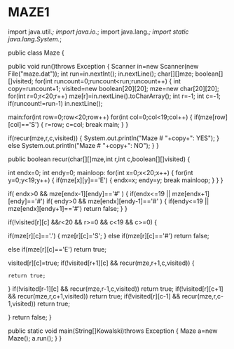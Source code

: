 MAZE1
=====
import java.util.*;
import java.io.*;
import java.lang.*;
import static java.lang.System.*;

public class Maze
{
 
 public void run()throws Exception
 {
  Scanner in=new Scanner(new File("maze.dat"));
  int run=in.nextInt();
  in.nextLine();
  char[][]mze;
  boolean[][]visited;
  for(int runcount=0;runcount<run;runcount++)
  {
   int copy=runcount+1;
   visited=new boolean[20][20];
   mze=new char[20][20];
   for(int r=0;r<20;r++)
    mze[r]=in.nextLine().toCharArray();
   int r=-1;
   int c=-1;
   if(runcount!=run-1)
   in.nextLine();

   
 main:for(int row=0;row<20;row++)
    for(int col=0;col<19;col++)
    {
     if(mze[row][col]=='S')
     {
      r=row;
      c=col;
      break main;
     }
    }

   if(recur(mze,r,c,visited))
   {
    System.out.println("Maze # "+copy+": YES");
   }
   else
    System.out.println("Maze # "+copy+": NO");
  }
 }
 
 public boolean recur(char[][]mze,int r,int c,boolean[][]visited)
 {
  
  int endx=0;
  int endy=0;
 mainloop: for(int x=0;x<20;x++)
    {
     for(int y=0;y<19;y++)
     {
      if(mze[x][y]=='E')
      {
       endx=x;
       endy=y;
       break mainloop;
      }
     }
    }
   
   if( endx>0 && mze[endx-1][endy]=='#' )
   {
    if(endx<=19 || mze[endx+1][endy]=='#')
        if( endy>0 && mze[endx][endy-1]=='#' )
        {
         if(endy<=19 || mze[endx][endy+1]=='#')
          return false;
        }
   }
  
  if(!visited[r][c] &&r<20 && r>=0 && c<19 && c>=0)
  {

   if(mze[r][c]=='.')
   {
    mze[r][c]='S';
   }
   else if(mze[r][c]=='#')
    return false;
   
  else if(mze[r][c]=='E')
    return true;
    
   visited[r][c]=true;
   if(!visited[r+1][c] && recur(mze,r+1,c,visited))
   {
    
    return true;
   }
   if(!visited[r-1][c] &&  recur(mze,r-1,c,visited)) return true;
   if(!visited[r][c+1] &&  recur(mze,r,c+1,visited))  return true;
   if(!visited[r][c-1] &&  recur(mze,r,c-1,visited)) return true;
    

  }
  return false;
 }
 
 public static void main(String[]Kowalski)throws Exception
 {
  Maze a=new Maze();
  a.run();
 }
}
